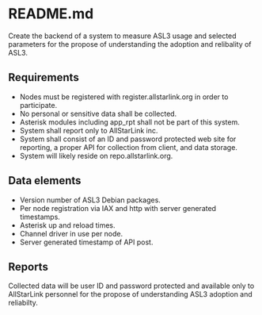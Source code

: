 # README.md

Create the backend of a system to measure ASL3 usage and selected parameters for the propose of understanding the adoption and relibality of ASL3.

## Requirements
- Nodes must be registered with register.allstarlink.org in order to participate.
- No personal or sensitive data shall be collected.
- Asterisk modules including app_rpt shall not be part of this system.
- System shall report only to AllStarLink inc.
- System shall consist of an ID and password protected web site for reporting, a proper API for collection from client, and data storage.
- System will likely reside on repo.allstarlink.org.

## Data elements
- Version number of ASL3 Debian packages.
- Per node registration via IAX and http with server generated timestamps.
- Asterisk up and reload times.
- Channel driver in use per node.
- Server generated timestamp of API post.  

## Reports
Collected data will be user ID and password protected and available only to AllStarLink personnel for the propose of understanding ASL3 adoption and reliabilty.

